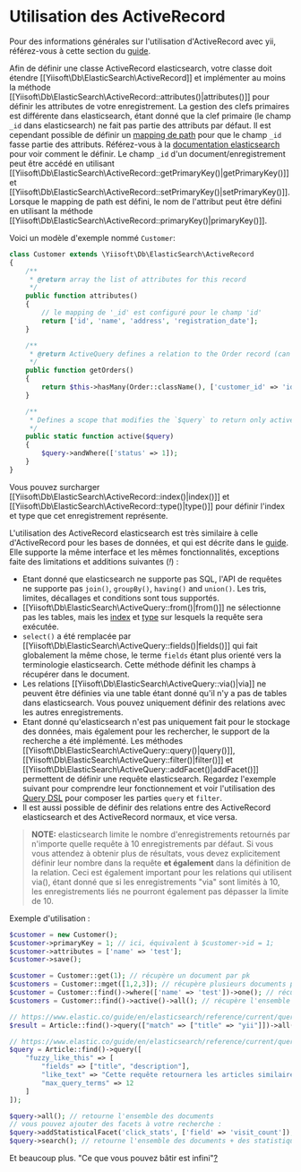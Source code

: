 Utilisation des ActiveRecord
============================

Pour des informations générales sur l'utilisation d'ActiveRecord avec yii, référez-vous à cette section du [guide](https://github.com/yiisoft/yii2/blob/master/docs/guide/db-active-record.md).

Afin de définir une classe ActiveRecord elasticsearch, votre classe doit étendre [[Yiisoft\Db\ElasticSearch\ActiveRecord]] et implémenter au moins la méthode [[Yiisoft\Db\ElasticSearch\ActiveRecord::attributes()|attributes()]] pour définir les attributes de votre enregistrement.
La gestion des clefs primaires est différente dans elasticsearch, étant donné que la clef primaire (le champ `_id` dans elasticsearch) ne fait pas partie des attributs par défaut. Il est cependant possible de définir un [mapping de path](https://www.elastic.co/guide/en/elasticsearch/reference/current/mapping-id-field.html)
pour que le champ `_id` fasse partie des attributs.
Référez-vous à la [documentation elasticsearch](https://www.elastic.co/guide/en/elasticsearch/reference/current/mapping-id-field.html) pour voir comment le définir.
Le champ `_id` d'un document/enregistrement peut être accédé en utilisant [[Yiisoft\Db\ElasticSearch\ActiveRecord::getPrimaryKey()|getPrimaryKey()]] et
[[Yiisoft\Db\ElasticSearch\ActiveRecord::setPrimaryKey()|setPrimaryKey()]].
Lorsque le mapping de path est défini, le nom de l'attribut peut être défini en utilisant la méthode [[Yiisoft\Db\ElasticSearch\ActiveRecord::primaryKey()|primaryKey()]].

Voici un modèle d'exemple nommé `Customer`:

```php
class Customer extends \Yiisoft\Db\ElasticSearch\ActiveRecord
{
    /**
     * @return array the list of attributes for this record
     */
    public function attributes()
    {
        // le mapping de '_id' est configuré pour le champ 'id'
        return ['id', 'name', 'address', 'registration_date'];
    }

    /**
     * @return ActiveQuery defines a relation to the Order record (can be in other database, e.g. redis or sql)
     */
    public function getOrders()
    {
        return $this->hasMany(Order::className(), ['customer_id' => 'id'])->orderBy('id');
    }

    /**
     * Defines a scope that modifies the `$query` to return only active(status = 1) customers
     */
    public static function active($query)
    {
        $query->andWhere(['status' => 1]);
    }
}
```

Vous pouvez surcharger [[Yiisoft\Db\ElasticSearch\ActiveRecord::index()|index()]] et [[Yiisoft\Db\ElasticSearch\ActiveRecord::type()|type()]] pour définir l'index et type que cet enregistrement représente.

L'utilisation des ActiveRecord elasticsearch est très similaire à celle d'ActiveRecord pour les bases de données, et qui est décrite dans le 
[guide](https://github.com/yiisoft/yii2/blob/master/docs/guide/active-record.md).
Elle supporte la même interface et les mêmes fonctionnalités, exceptions faite des limitations et additions suivantes (*!*) :

- Etant donné que elasticsearch ne supporte pas SQL, l'API de requêtes ne supporte pas `join()`, `groupBy()`, `having()` and `union()`.
  Les tris, limites, décallages et conditions sont tous supportés.
- [[Yiisoft\Db\ElasticSearch\ActiveQuery::from()|from()]] ne sélectionne pas les tables, mais les
  [index](https://www.elastic.co/guide/en/elasticsearch/reference/current/glossary.html#glossary-index)
  et [type](https://www.elastic.co/guide/en/elasticsearch/reference/current/glossary.html#glossary-type) sur lesquels la requête sera exécutée.
- `select()` a été remplacée par [[Yiisoft\Db\ElasticSearch\ActiveQuery::fields()|fields()]] qui fait globalement la même chose, le terme `fields` étant plus orienté vers la terminologie elasticsearch.
  Cette méthode définit les champs à récupérer dans le document.
- Les relations [[Yiisoft\Db\ElasticSearch\ActiveQuery::via()|via]] ne peuvent être définies via une table étant donné qu'il n'y a pas de tables dans elasticsearch. Vous pouvez uniquement définir des relations avec les autres enregistrements.
- Etant donné qu'elasticsearch n'est pas uniquement fait pour le stockage des données, mais également pour les rechercher, le support de la recherche a été implémenté.
  Les méthodes
  [[Yiisoft\Db\ElasticSearch\ActiveQuery::query()|query()]],
  [[Yiisoft\Db\ElasticSearch\ActiveQuery::filter()|filter()]] et
  [[Yiisoft\Db\ElasticSearch\ActiveQuery::addFacet()|addFacet()]] permettent de définir une requête elasticsearch.
  Regardez l'exemple suivant pour comprendre leur fonctionnement et voir l'utilisation des [Query DSL](https://www.elastic.co/guide/en/elasticsearch/reference/current/query-dsl.html)
  pour composer les parties `query` et `filter`.
- Il est aussi possible de définir des relations entre des ActiveRecord elasticsearch et des ActiveRecord normaux, et vice versa.

> **NOTE:** elasticsearch limite le nombre d'enregistrements retournés par n'importe quelle requête à 10 enregistrements par défaut.
> Si vous vous attendez à obtenir plus de résultats, vous devez explicitement définir leur nombre dans la requête **et également** dans la définition de la relation.
> Ceci est également important pour les relations qui utilisent via(), étant donné que si les enregistrements "via" sont limités à 10, les enregistrements liés ne pourront également pas dépasser la limite de 10.

Exemple d'utilisation :

```php
$customer = new Customer();
$customer->primaryKey = 1; // ici, équivalent à $customer->id = 1;
$customer->attributes = ['name' => 'test'];
$customer->save();

$customer = Customer::get(1); // récupère un document par pk
$customers = Customer::mget([1,2,3]); // récupère plusieurs documents par pk
$customer = Customer::find()->where(['name' => 'test'])->one(); // récupère par requête, vous devez configurer le mapping de ce champ afin que la recherche fonctionne correctement
$customers = Customer::find()->active()->all(); // récupère l'ensemble des documents en utilisant une requête (et le scope `active`)

// https://www.elastic.co/guide/en/elasticsearch/reference/current/query-dsl-match-query.html
$result = Article::find()->query(["match" => ["title" => "yii"]])->all(); // articles dont le titre contient "yii"

// https://www.elastic.co/guide/en/elasticsearch/reference/current/query-dsl-flt-query.html
$query = Article::find()->query([
    "fuzzy_like_this" => [
        "fields" => ["title", "description"],
        "like_text" => "Cette requête retournera les articles similaires à ce texte :-)",
        "max_query_terms" => 12
    ]
]);

$query->all(); // retourne l'ensemble des documents
// vous pouvez ajouter des facets à votre recherche :
$query->addStatisticalFacet('click_stats', ['field' => 'visit_count']);
$query->search(); // retourne l'ensemble des documents + des statistiques à propos du champ visit_count (minimum, maximum, somme, ..)
```

Et beaucoup plus. "Ce que vous pouvez bâtir est infini"[?](https://www.elastic.co/)
